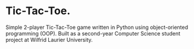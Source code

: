 # Tic-Tac-Toe.
Simple 2-player Tic-Tac-Toe game written in Python using object-oriented programming (OOP). Built as a second-year Computer Science student project at Wilfrid Laurier University.
